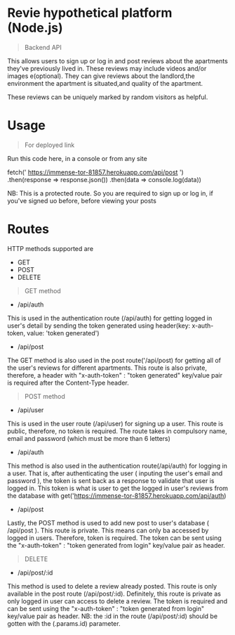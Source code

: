 # Revie hypothetical platform (Node.js)

> Backend API

This allows users to sign up or log in and post reviews about the apartments
they've previously lived in. These reviews may include videos and/or images
e(optional). They can give reviews about the landlord,the environment the
apartment is situated,and quality of the apartment.

These reviews can be uniquely marked by random visitors as helpful.

# Usage

> For deployed link

<!-- -   Sign up route: /api/user
-   Log in route: /api/auth
-   View posts route: /api/post
-   Auth user & get token route: /api/auth
-   Add post route: /api/post
-   Delete post route: /api/post
-   View posts route: /api/post -->

Run this code here, in a console or from any site

fetch(' https://immense-tor-81857.herokuapp.com/api/post ') .then(response =>
response.json()) .then(data => console.log(data))

NB: This is a protected route. So you are required to sign up or log in, if
you've signed uo before, before viewing your posts

# Routes

HTTP methods supported are

-   GET
-   POST
-   DELETE

> GET method

-   /api/auth

This is used in the authentication route (/api/auth) for getting logged in
user's detail by sending the token generated using header(key: x-auth-token,
value: 'token generated')

-   /api/post

The GET method is also used in the post route('/api/post) for getting all of the
user's reviews for different apartments. This route is also private, therefore,
a header with "x-auth-token" : "token generated" key/value pair is required
after the Content-Type header.

> POST method

-   /api/user

This is used in the user route (/api/user) for signing up a user. This route is
public, therefore, no token is required. The route takes in compulsory name,
email and password (which must be more than 6 letters)

-   /api/auth

This method is also used in the authentication route(/api/auth) for logging in a
user. That is, after authenticating the user ( inputing the user's email and
password ), the token is sent back as a response to validate that user is logged
in. This token is what is user to get the logged in user's reviews from the
database with get('https://immense-tor-81857.herokuapp.com/api/auth)

-   /api/post

Lastly, the POST method is used to add new post to user's database ( /api/post
). This route is private. This means can only ba accessed by logged in users.
Therefore, token is required. The token can be sent using the "x-auth-token" :
"token generated from login" key/value pair as header.

> DELETE

-   /api/post/:id

This method is used to delete a review already posted. This route is only
available in the post route (/api/post/:id). Definitely, this route is private
as only logged in user can access to delete a review. The token is required and
can be sent using the "x-auth-token" : "token generated from login" key/value
pair as header. NB: the :id in the route (/api/post/:id) should be gotten with
the (.params.id) parameter.

